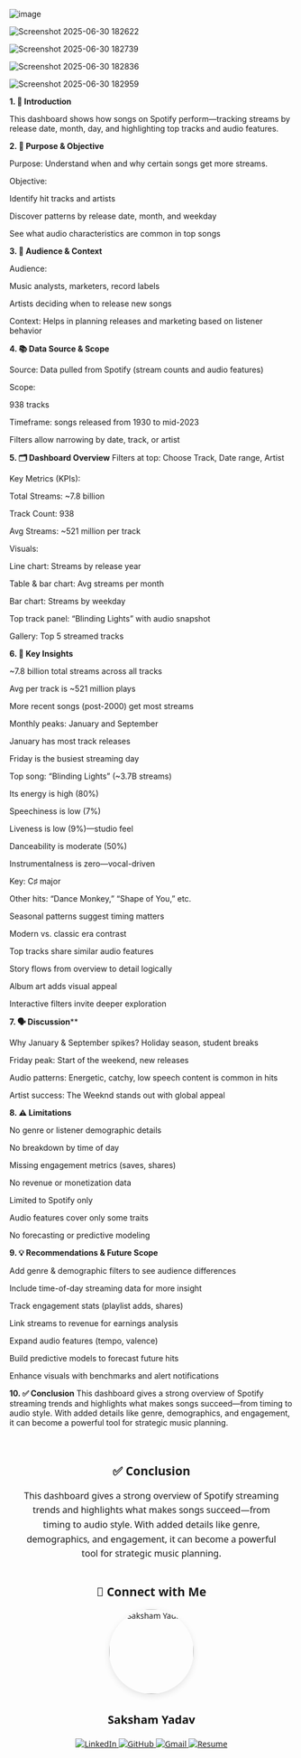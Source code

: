 ![image](https://github.com/user-attachments/assets/2bc6bcc2-971d-4784-a385-f0018969ef75)

![Screenshot 2025-06-30 182622](https://github.com/user-attachments/assets/8481e87c-8423-4b63-8d2e-be8630b82f1a)

![Screenshot 2025-06-30 182739](https://github.com/user-attachments/assets/164dc44c-c9eb-4175-bcad-fba1ed89df0c)

![Screenshot 2025-06-30 182836](https://github.com/user-attachments/assets/7a0d6547-4040-4ace-b694-e61dc86e199f)

![Screenshot 2025-06-30 182959](https://github.com/user-attachments/assets/bc546d76-9be2-4f98-93e5-f2e24cd84cbc)




**1. 🎵 Introduction**

This dashboard shows how songs on Spotify perform—tracking streams by release date, month, day, and highlighting top tracks and audio features.

**2. 🎯 Purpose & Objective**

Purpose: Understand when and why certain songs get more streams.

Objective:

Identify hit tracks and artists

Discover patterns by release date, month, and weekday

See what audio characteristics are common in top songs

**3. 👥 Audience & Context**

Audience:

Music analysts, marketers, record labels

Artists deciding when to release new songs

Context: Helps in planning releases and marketing based on listener behavior

**4. 📚 Data Source & Scope**

Source: Data pulled from Spotify (stream counts and audio features)

Scope:

938 tracks

Timeframe: songs released from 1930 to mid-2023

Filters allow narrowing by date, track, or artist

**5. 🗂 Dashboard Overview**
Filters at top: Choose Track, Date range, Artist

Key Metrics (KPIs):

Total Streams: ~7.8 billion

Track Count: 938

Avg Streams: ~521 million per track

Visuals:

Line chart: Streams by release year

Table & bar chart: Avg streams per month

Bar chart: Streams by weekday

Top track panel: “Blinding Lights” with audio snapshot

Gallery: Top 5 streamed tracks

**6. 🚀 Key Insights**


~7.8 billion total streams across all tracks

Avg per track is ~521 million plays

More recent songs (post-2000) get most streams

Monthly peaks: January and September

January has most track releases

Friday is the busiest streaming day

Top song: “Blinding Lights” (~3.7B streams)

Its energy is high (80%)

Speechiness is low (7%)

Liveness is low (9%)—studio feel

Danceability is moderate (50%)

Instrumentalness is zero—vocal-driven

Key: C♯ major

Other hits: “Dance Monkey,” “Shape of You,” etc.

Seasonal patterns suggest timing matters

Modern vs. classic era contrast

Top tracks share similar audio features

Story flows from overview to detail logically

Album art adds visual appeal

Interactive filters invite deeper exploration

**7. 🗣 Discussion****


Why January & September spikes? Holiday season, student breaks

Friday peak: Start of the weekend, new releases

Audio patterns: Energetic, catchy, low speech content is common in hits

Artist success: The Weeknd stands out with global appeal

**8. ⚠️ Limitations**


No genre or listener demographic details

No breakdown by time of day

Missing engagement metrics (saves, shares)

No revenue or monetization data

Limited to Spotify only

Audio features cover only some traits

No forecasting or predictive modeling

**9. 💡 Recommendations & Future Scope**


Add genre & demographic filters to see audience differences

Include time-of-day streaming data for more insight

Track engagement stats (playlist adds, shares)

Link streams to revenue for earnings analysis

Expand audio features (tempo, valence)

Build predictive models to forecast future hits

Enhance visuals with benchmarks and alert notifications

**10. ✅ Conclusion**
This dashboard gives a strong overview of Spotify streaming trends and highlights what makes songs succeed—from timing to audio style. With added details like genre, demographics, and engagement, it can become a powerful tool for strategic music planning.
   

<!-- 🌟 Section Container -->
<div style="max-width: 800px; margin: auto; padding: 20px; font-family: 'Segoe UI', sans-serif;">

  <!-- ✅ Conclusion -->
  <h2 style="text-align: center;">✅ Conclusion</h2>
  <p style="text-align: center; font-size: 16px; line-height: 1.6;">
    This dashboard gives a strong overview of Spotify streaming trends and highlights what makes songs succeed—from timing to audio style. With added details like genre, demographics, and engagement, it can become a powerful tool for strategic music planning.
  </p>

  <!-- 🤝 Connect with Me -->
  <h2 style="text-align: center; margin-top: 40px;">🤝 Connect with Me</h2>

  <!-- Profile Image Centered Above Buttons -->
  <div style="text-align: center; margin-bottom: 20px;">
    <img src="https://github.com/user-attachments/assets/27d9edd1-4a8e-4f9c-a26d-6c0f3b89ce24"
         alt="Saksham Yadav"
         width="150"
         style="border-radius: 50%; box-shadow: 0 4px 12px rgba(0,0,0,0.1); margin-bottom: 12px;">
    <p style="font-size: 20px; font-weight: bold; color: #111;">Saksham Yadav</p>
  </div>

  <!-- Connect with Me Badges -->
  <p align="center">
    <a href="https://www.linkedin.com/in/saksham-yadav-380b251b5/" target="_blank">
      <img src="https://img.shields.io/badge/LinkedIn-%230077B5.svg?style=for-the-badge&logo=linkedin&logoColor=white" alt="LinkedIn">
    </a>
    <a href="https://github.com/yourusername" target="_blank">
      <img src="https://img.shields.io/badge/GitHub-%2312100E.svg?style=for-the-badge&logo=github&logoColor=white" alt="GitHub">
    </a>
    <a href="mailto:your.email@example.com">
      <img src="https://img.shields.io/badge/Gmail-014B3F?style=for-the-badge&logo=gmail&logoColor=white" alt="Gmail">
    </a>
    <a href="https://your-resume-link.com" target="_blank">
      <img src="https://img.shields.io/badge/Resume-Download-green?style=for-the-badge&logo=adobeacrobatreader&logoColor=white" alt="Resume">
    </a>
  </p>
</div>









